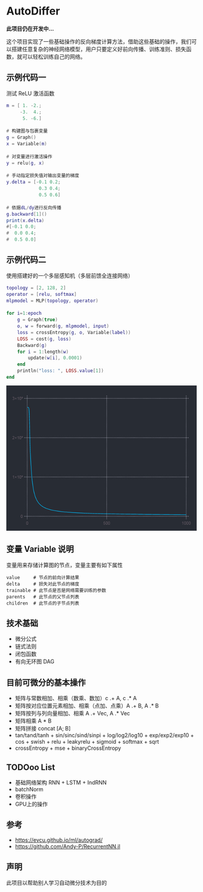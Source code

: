 # AutoDiffer
**此项目仍在开发中...**

这个项目实现了一些基础操作的反向梯度计算方法，借助这些基础的操作，我们可以搭建任意复杂的神经网络模型，用户只要定义好前向传播、训练准则、损失函数，就可以轻松训练自己的网络。

## 示例代码一
测试 ReLU 激活函数
```lua
m = [ 1. -2.;
     -3.  4.;
      5. -6.]

# 构建图与包裹变量
g = Graph()
x = Variable(m)

# 对变量进行激活操作
y = relu(g, x)

# 手动指定损失值对输出变量的梯度
y.delta = [-0.1 0.2;
            0.3 0.4;
            0.5 0.6]

# 依据dL/dy进行反向传播
g.backward[1]()
print(x.delta)
#[-0.1 0.0;
#  0.0 0.4;
#  0.5 0.0]
```

## 示例代码二
使用搭建好的一个多层感知机（多层前馈全连接网络）

```lua
topology = [2, 128, 2]
operator = [relu, softmax]
mlpmodel = MLP(topology, operator)

for i=1:epoch
    g = Graph(true)
    o, w = forward(g, mlpmodel, input)
    loss = crossEntropy(g, o, Variable(label))
    LOSS = cost(g, loss)
    Backward(g)
    for i = 1:length(w)
        update(w[i], 0.0001)
    end
    println("loss: ", LOSS.value[1])
end
```
![loss](doc/loss4mlp.png)

## 变量 Variable 说明
变量用来存储计算图的节点，变量主要有如下属性
```shell
value     # 节点的前向计算结果
delta     # 损失对此节点的梯度
trainable # 此节点是否是网络需要训练的参数
parents   # 此节点的父节点列表
children  # 此节点的子节点列表
```

## 技术基础
+ 微分公式
+ 链式法则
+ 闭包函数
+ 有向无环图 DAG

## 目前可微分的基本操作
+ 矩阵与常数相加、相乘（数乘、数加）c .+ A,  c .* A
+ 矩阵按对应位置元素相加、相乘（点加、点乘）A .+ B,  A .* B
+ 矩阵按列与列向量相加、相乘 A .+ Vec, A .* Vec
+ 矩阵相乘 A * B
+ 矩阵拼接 concat [A; B]
+ tan/tand/tanh + sin/sinc/sind/sinpi + log/log2/log10 + exp/exp2/exp10 + cos + swish + relu + leakyrelu + sigmoid + softmax + sqrt
+ crossEntropy + mse + binaryCrossEntropy

## TODOoo List
+ 基础网络架构 RNN + LSTM + IndRNN
+ batchNorm
+ 卷积操作
+ GPU上的操作

## 参考
+ https://evcu.github.io/ml/autograd/
+ https://github.com/Andy-P/RecurrentNN.jl

## 声明
此项目以帮助别人学习自动微分技术为目的

